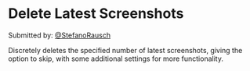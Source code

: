 # Delete Latest Screenshots

Submitted by: [@StefanoRausch](https://twitter.com/StefanoRausch)

Discretely deletes the specified number of latest screenshots, giving the option to skip, with some additional settings for more functionality.